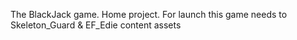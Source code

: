The BlackJack game. Home project.
For launch this game needs to Skeleton_Guard & EF_Edie content assets
